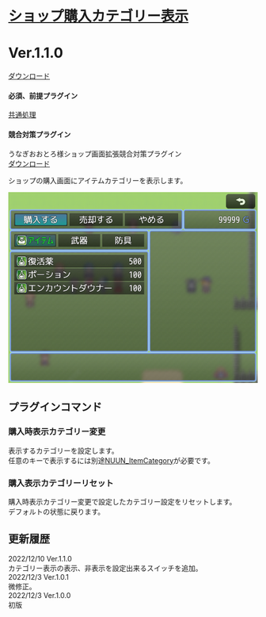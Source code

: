 # [ショップ購入カテゴリー表示](https://raw.githubusercontent.com/nuun888/MZ/master/NUUN_PurchaseCategory.js)
# Ver.1.1.0
[ダウンロード](https://raw.githubusercontent.com/nuun888/MZ/master/NUUN_PurchaseCategory.js)  
#### 必須、前提プラグイン
[共通処理](https://github.com/nuun888/MZ/blob/master/README/Base.md)
#### 競合対策プラグイン
うなぎおおとろ様ショップ画面拡張競合対策プラグイン  
[ダウンロード](https://raw.githubusercontent.com/nuun888/MZ/master/NUUN_ShopPurchaseCategory_ShopScene_Extension_cm.js)  

ショップの購入画面にアイテムカテゴリーを表示します。

![画像](img/PurchaseCategory1.png)  

## プラグインコマンド
### 購入時表示カテゴリー変更
表示するカテゴリーを設定します。  
任意のキーで表示するには別途[NUUN_ItemCategory](https://github.com/nuun888/MZ/blob/master/README/ItemCategory.md)が必要です。  

### 購入表示カテゴリーリセット
購入時表示カテゴリー変更で設定したカテゴリー設定をリセットします。  
デフォルトの状態に戻ります。  

## 更新履歴
2022/12/10 Ver.1.1.0  
カテゴリー表示の表示、非表示を設定出来るスイッチを追加。  
2022/12/3 Ver.1.0.1  
微修正。  
2022/12/3 Ver.1.0.0  
初版  
